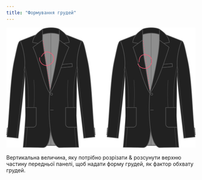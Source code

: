 ```yaml
---
title: "Формування грудей"
---
```


![Формування грудей](chestshaping.svg)

Вертикальна величина, яку потрібно розрізати & розсунути верхню частину передньої панелі, щоб надати форму грудей, як фактор обхвату грудей.





